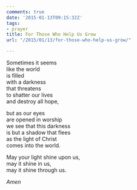 ```yaml
---
comments: true
date: '2015-01-13T09:15:32Z'
tags:
- prayer
title: For Those Who Help Us Grow
url: "/2015/01/13/for-those-who-help-us-grow/"

---
```

Sometimes it seems  
like the world  
is filled  
with a darkness  
that threatens  
to shatter our lives  
and destroy all hope,

but as our eyes  
are opened in worship  
we see that this darkness  
is but a shadow that flees  
as the light of Christ  
comes into the world.

May your light shine upon us,  
may it shine in us,  
may it shine through us.

*Amen*

